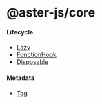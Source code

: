 # @aster-js/core

#### Lifecycle
- [Lazy](./doc/lazy.md)
- [FunctionHook](./doc/function-hook.md)
- [Disposable](./doc/disposable.md)

#### Metadata
- [Tag](./doc/tag.md)
